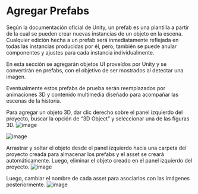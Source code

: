 # Agregar Prefabs
Según la documentación oficial de Unity, un prefab es una plantilla a partir de la cual se pueden crear nuevas instancias de un objeto en la escena. Cualquier edición hecha a un prefab será inmediatamente reflejada en todas las instancias producidas por él, pero, también se puede anular componentes y ajustes para cada instancia individualmente.

En esta sección se agregarán objetos UI proveídos por Unity y se convertirán en prefabs, con el objetivo de ser mostrados al detectar una imagen. 

Eventualmente estos prefabs de prueba serán reemplazados por animaciones 3D y contenido multimedia diseñado para acompañar las escenas de la historia. 

Para agregar un objeto 3D, dar clic derecho sobre el panel izquierdo del proyecto, buscar la opción de “3D Object” y seleccionar una de las figuras 3D. 
![image](https://github.com/devemg/historiAR/assets/43097082/559b6f10-44b1-49f3-bd94-073b170dfe9e)

![image](https://github.com/devemg/historiAR/assets/43097082/2d833492-e075-42ad-bbd0-b558d6d97f9e)

Arrastrar y soltar el objeto desde el panel izquierdo hacia una carpeta del proyecto creada para almacenar los prefabs y el asset se creará automáticamente. Luego, eliminar el objeto creado en el panel izquierdo del proyecto.
![image](https://github.com/devemg/historiAR/assets/43097082/f918ed81-390f-4adf-b4b3-fa10f0783755)

Luego, cambiar el nombre de cada asset para asociarlos con las imágenes posteriormente.
![image](https://github.com/devemg/historiAR/assets/43097082/02d47d02-ae4a-4351-8d3f-61fa08bb90c9)


